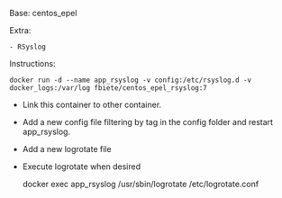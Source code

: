 Base: centos_epel

Extra:

    - RSyslog

Instructions:

    docker run -d --name app_rsyslog -v config:/etc/rsyslog.d -v docker_logs:/var/log fbiete/centos_epel_rsyslog:7


- Link this container to other container.

- Add a new config file filtering by tag in the config folder and restart app_rsyslog.

- Add a new logrotate file

- Execute logrotate when desired

    docker exec app_rsyslog /usr/sbin/logrotate /etc/logrotate.conf


